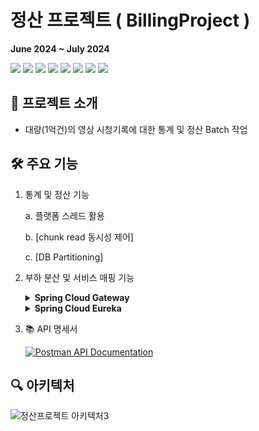 # 정산 프로젝트 ( BillingProject )
**June 2024 ~ July 2024** 

<img src="https://img.shields.io/badge/Spring Boot-6DB33F?style=for-the-badge&logo=Spring Boot&logoColor=white">
<img src="https://img.shields.io/badge/Spring%20Batch-6DB33F?style=for-the-badge&logo=spring&logoColor=white">
<img src="https://img.shields.io/badge/Spring Cloud-6DB33F?style=for-the-badge&logo= &logoColor=white"> 
<img src="https://img.shields.io/badge/MySQL-4479A1?style=for-the-badge&logo=MySQL&logoColor=white">
<img src="https://img.shields.io/badge/Docker-2496ED?style=for-the-badge&logo=Docker&logoColor=white">
<img src="https://img.shields.io/badge/Prometheus-E6522C?style=for-the-badge&logo=Prometheus&logoColor=white">
<img src="https://img.shields.io/badge/Grafana-F46800?style=for-the-badge&logo=Grafana&logoColor=white">
<img src="https://img.shields.io/badge/GitHub Actions-2088FF?style=for-the-badge&logo=GitHub Actions&logoColor=white">
<br>

## 📌 프로젝트 소개
- 대량(1억건)의 영상 시청기록에 대한 통계 및 정산 Batch 작업


## 🛠️ 주요 기능
1. 통계 및 정산 기능
 
    a. 플랫폼 스레드 활용
    
    b. [chunk read 동시성 제어]

    c. [DB Partitioning]



2. 부하 분산 및 서비스 매핑 기능 <details> <summary><b>Spring Cloud Gateway</b></summary> <ul> <li>중앙 집중식 인증 및 권한 부여, JWT 토큰 검증</li> <li>로드 밸런싱: 라운드 로빈 방식으로 트래픽 분산</li> </ul> </details> <details> <summary><b>Spring Cloud Eureka</b></summary> <ul> <li>Eureka 서비스 ID를 활용한 자동 서비스 매핑 <ul> <li>Eureka에 등록된 서비스 ID를 활용하여 요청을 자동으로 해당 서비스로 매핑</li> </ul> </li> <li>Eureka Server를 통한 서비스 디스커버리 <ul> <li>서비스 자동 등록 및 검색</li> <li>서비스 헬스 체크 및 실시간 상태 모니터링</li> </ul> </li> </ul> </details>


3. 📚 API 명세서

   [![Postman API Documentation](https://img.shields.io/badge/Postman-API%20Documentation-orange?style=for-the-badge&logo=postman)](https://documenter.getpostman.com/view/27591971/2sA3XWdKBy)

## 🔍 아키텍처
![정산프로젝트 아키텍처3](https://github.com/user-attachments/assets/e8a2cd35-44b2-4e3d-aacc-69beb6342018)

